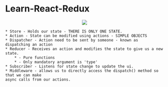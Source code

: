 # Learn-React-Redux

<p align="center">
    <img src="https://user-images.githubusercontent.com/29547780/59553727-15c87780-8f91-11e9-8035-aaab63a7f18f.png" />
</p>

    * Store - Holds our state - THERE IS ONLY ONE STATE.
    * Action - State can be modified using actions - SIMPLE OBJECTS
    * Dispatcher - Action need to be sent by someone - known as dispatching an action
    * Reducer - Receives an action and modifies the state to give us a new state.
        * - Pure functions
        * - Only mandatory argument is 'type'
    * Subscriber - Listens for state change to update the ui.
    * Middleware - allows us to directly access the dispatch() method so that we can make
    async calls from our actions.